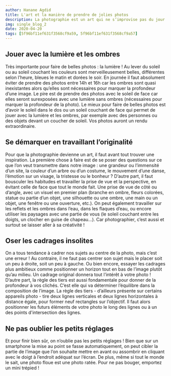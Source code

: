 ```yaml
---
author: Hanane Agdid
title: L'art et la manière de prendre de jolies photos
description: La photographie est un art qui ne s’improvise pas du jour au lendemain. Dans cet article je vous donne quelques pistes pour prendre de très jolies photos avec votre smartphone.
img: single_blog_2
date: 2020-04-20
tags: [5f96bf11ef631f3568cf9a59, 5f96bf11ef631f3568cf9a57]
---
```


<h2>Jouer avec la lumière et les ombres</h2>

Très importante pour faire de belles photos : la lumière ! Au lever du soleil ou au soleil couchant les couleurs sont merveilleusement belles, différentes selon l’heure, bleues le matin et dorées le soir. En journée il faut absolument éviter de prendre des photos entre 14h et 16h car les ombres sont quasi inexistantes alors qu’elles sont nécessaires pour marquer la profondeur d’une image. Le pire est de prendre des photos avec le soleil de face car elles seront surexposées avec une lumière sans ombres (nécessaires pour marquer la profondeur de la photo). Le mieux pour faire de belles photos est d’avoir le soleil dans le dos ou un soleil couchant de face qui permet de jouer avec la lumière et les ombres, par exemple avec des personnes ou des objets devant un coucher de soleil. Vos photos auront un rendu extraordinaire.

<h2>Se démarquer en travaillant l’originalité</h2>

Pour que la photographie devienne un art, il faut avant tout trouver une inspiration. La première chose à faire est de se poser des questions sur ce que l’on veut transmettre dans notre image : une grandeur ou l’immensité d’un site, la couleur d’un arbre ou d’un costume, le mouvement d’une danse, l’émotion sur un visage, la tristesse ou le bonheur ? D’autre part, il faut bousculer les habitudes et travailler la prise de vue et la perspective, en évitant celle de face que tout le monde fait. Une prise de vue de côté ou d’angle, avec un visuel en premier plan (branche en ombre, fleurs colorées, statue ou partie d’un objet, une silhouette ou une ombre, une main ou un objet, une fenêtre ou une ouverture, etc.). On peut également travailler sur les reflets et les ombres dans l’eau, dans les flaques d’eau, ou encore utiliser les paysages avec une partie de vous (le soleil couchant entre les doigts, un clocher en guise de chapeau…). Car photographier, c’est aussi et surtout se laisser aller à sa créativité !

<h2>Oser les cadrages insolites</h2>

On a tous tendance à cadrer nos sujets au centre de la photo, mais c’est une erreur ! Au contraire, il ne faut pas centrer son sujet mais le placer soit un peu à droite, soit un peu à gauche. Ou bien encore, essayer les cadrages plus ambitieux comme positionner un horizon tout en bas de l’image plutôt qu’au milieu. Un cadrage original donnera tout l’intérêt à votre photo ! D’autre part, la règle des tiers est aussi fondamentale pour donner de la profondeur à vos clichés. C’est elle qui va déterminer l’équilibre dans la composition de l’image. La règle des tiers - d’ailleurs présente sur certains appareils photo - tire deux lignes verticales et deux lignes horizontales à distance égale, pour former neuf rectangles sur l’objectif. Il faut alors positionner les futurs éléments de votre photo le long des lignes ou à un des points d'intersection des lignes.

<h2>Ne pas oublier les petits réglages</h2>

Et pour finir bien sûr, on n’oublie pas les petits réglages ! Bien que sur un smartphone la mise au point se fasse automatiquement, on peut cibler la partie de l’image que l’on souhaite mettre en avant ou assombrir en cliquant avec le doigt à l’endroit adéquat sur l’écran. De plus, même si tout le monde le sait, une photo floue est une photo ratée. Pour ne pas bouger, emportez un mini trépied !
